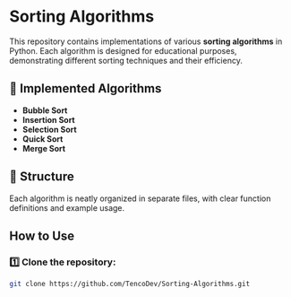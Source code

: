 # Sorting Algorithms 

This repository contains implementations of various **sorting algorithms** in Python. Each algorithm is designed for educational purposes, demonstrating different sorting techniques and their efficiency.

## 📌 Implemented Algorithms
- **Bubble Sort**
- **Insertion Sort**
- **Selection Sort**
- **Quick Sort**
- **Merge Sort** 

## 📂 Structure
Each algorithm is neatly organized in separate files, with clear function definitions and example usage.

##  How to Use
### 1️⃣ Clone the repository:
```sh
git clone https://github.com/TencoDev/Sorting-Algorithms.git
```
